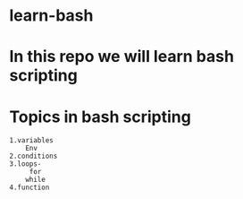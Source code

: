 # learn-bash
# In this repo we will learn bash scripting
# Topics in bash scripting
    1.variables
        Env
    2.conditions
    3.loops-
         for
        while
    4.function
